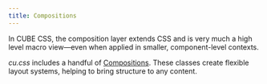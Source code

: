 ```yaml
---
title: Compositions
---
```


In CUBE CSS, the composition layer extends CSS and is very much a high level macro view—even when applied in smaller, component-level contexts.

*cu.css* includes a handful of [Compositions](/docs/compositions/). These classes create flexible layout systems, helping to bring structure to any content. 